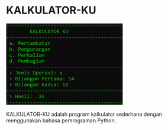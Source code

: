 # KALKULATOR-KU
<img src="https://github.com/rofisikunyuk/KALKULATOR-KU/blob/main/Screenshot/Screenshot%20(213).png" width="" h300eight="270">
<p>KALKULATOR-KU adalah program kalkulator sederhana dengan menggunakan bahasa pemrograman Python.</p>
